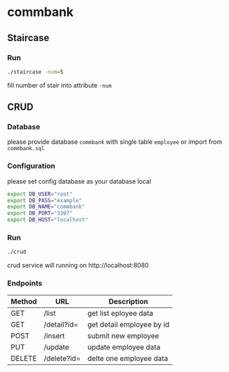 # commbank

## Staircase

### Run

```sh
./staircase -num=5
```
fill number of stair into attribute `-num`


## CRUD

### Database
please provide database `commbank` with single table `employee`
or import from `commbank.sql`

### Configuration
please set config database as your database local
```sh
export DB_USER="root"
export DB_PASS="example"
export DB_NAME="commbank"
export DB_PORT="3307"
export DB_HOST="localhost"
```

### Run

```sh
./crud 
```
crud service will running on http://localhost:8080

### Endpoints

|Method|URL|Description|
|---------|-----------|--------|
|GET | /list | get list eployee data |
|GET | /detail?id= | get detail employee by id |
|POST | /insert | submit new employee|
|PUT | /update | update employee data|
|DELETE | /delete?id= | delte one employee data |
